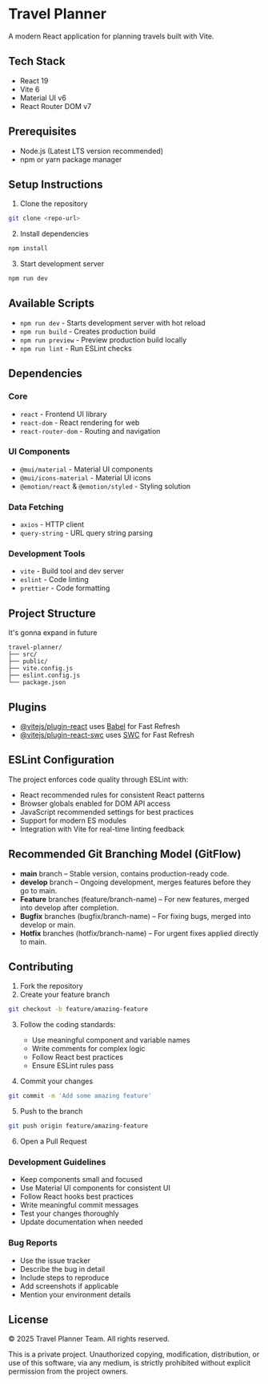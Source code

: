 # Travel Planner

A modern React application for planning travels built with Vite.

## Tech Stack

- React 19
- Vite 6
- Material UI v6
- React Router DOM v7

## Prerequisites

- Node.js (Latest LTS version recommended)
- npm or yarn package manager

## Setup Instructions

1. Clone the repository

```bash
git clone <repo-url>
```

2. Install dependencies

```bash
npm install
```

3. Start development server

```bash
npm run dev
```

## Available Scripts

- `npm run dev` - Starts development server with hot reload
- `npm run build` - Creates production build
- `npm run preview` - Preview production build locally
- `npm run lint` - Run ESLint checks

## Dependencies

### Core

- `react` - Frontend UI library
- `react-dom` - React rendering for web
- `react-router-dom` - Routing and navigation

### UI Components

- `@mui/material` - Material UI components
- `@mui/icons-material` - Material UI icons
- `@emotion/react` & `@emotion/styled` - Styling solution

### Data Fetching

- `axios` - HTTP client
- `query-string` - URL query string parsing

### Development Tools

- `vite` - Build tool and dev server
- `eslint` - Code linting
- `prettier` - Code formatting
  
## Project Structure

It's gonna expand in future 

```
travel-planner/
├── src/
├── public/
├── vite.config.js
├── eslint.config.js
└── package.json
```

## Plugins

- [@vitejs/plugin-react](https://github.com/vitejs/vite-plugin-react/blob/main/packages/plugin-react/README.md) uses [Babel](https://babeljs.io/) for Fast Refresh
- [@vitejs/plugin-react-swc](https://github.com/vitejs/vite-plugin-react-swc) uses [SWC](https://swc.rs/) for Fast Refresh

## ESLint Configuration

The project enforces code quality through ESLint with:

- React recommended rules for consistent React patterns
- Browser globals enabled for DOM API access
- JavaScript recommended settings for best practices
- Support for modern ES modules
- Integration with Vite for real-time linting feedback

## Recommended Git Branching Model (GitFlow)

- **main** branch – Stable version, contains production-ready code.
- **develop** branch – Ongoing development, merges features before they go to main.
- **Feature** branches (feature/branch-name) – For new features, merged into develop after completion.
- **Bugfix** branches (bugfix/branch-name) – For fixing bugs, merged into develop or main.
- **Hotfix** branches (hotfix/branch-name) – For urgent fixes applied directly to main.

## Contributing

1. Fork the repository
2. Create your feature branch

```bash
git checkout -b feature/amazing-feature
```

3. Follow the coding standards:

   - Use meaningful component and variable names
   - Write comments for complex logic
   - Follow React best practices
   - Ensure ESLint rules pass

4. Commit your changes

```bash
git commit -m 'Add some amazing feature'
```

5. Push to the branch

```bash
git push origin feature/amazing-feature
```

6. Open a Pull Request

### Development Guidelines

- Keep components small and focused
- Use Material UI components for consistent UI
- Follow React hooks best practices
- Write meaningful commit messages
- Test your changes thoroughly
- Update documentation when needed

### Bug Reports

- Use the issue tracker
- Describe the bug in detail
- Include steps to reproduce
- Add screenshots if applicable
- Mention your environment details

## License

© 2025 Travel Planner Team. All rights reserved.

This is a private project. Unauthorized copying, modification, distribution, or use of this software, via any medium, is strictly prohibited without explicit permission from the project owners.
